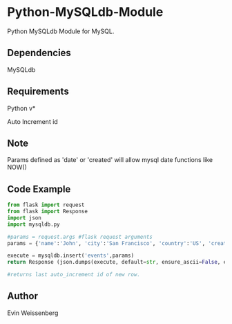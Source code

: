 # Python-MySQLdb-Module
Python MySQLdb Module for MySQL.

## Dependencies
MySQLdb

## Requirements
Python v*

Auto Increment id

## Note
Params defined as 'date' or 'created' will allow mysql date functions like NOW()

## Code Example
```python
from flask import request
from flask import Response
import json
import mysqldb.py

#params = request.args #flask request arguments
params = {'name':'John', 'city':'San Francisco', 'country':'US', 'created':'NOW()'}

execute = mysqldb.insert('events',params)
return Response (json.dumps(execute, default=str, ensure_ascii=False, encoding="ISO-8859-1"))

#returns last auto_increment id of new row.
```

## Author

Evin Weissenberg
